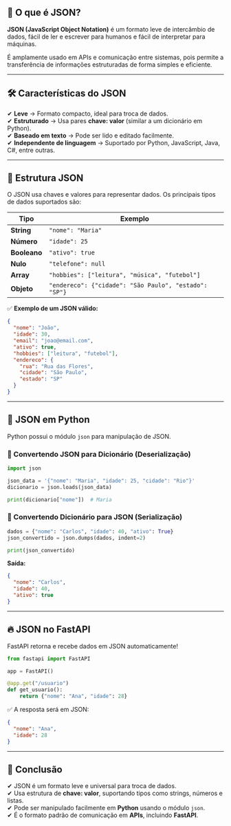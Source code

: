 ## 📌 **O que é JSON?**

**JSON (JavaScript Object Notation)** é um formato leve de intercâmbio de dados, fácil de ler e escrever para humanos e fácil de interpretar para máquinas.

É amplamente usado em APIs e comunicação entre sistemas, pois permite a transferência de informações estruturadas de forma simples e eficiente.

---
## 🛠 **Características do JSON**

✔ **Leve** → Formato compacto, ideal para troca de dados.  
✔ **Estruturado** → Usa pares **chave: valor** (similar a um dicionário em Python).  
✔ **Baseado em texto** → Pode ser lido e editado facilmente.  
✔ **Independente de linguagem** → Suportado por Python, JavaScript, Java, C#, entre outras.

---
## 📌 **Estrutura JSON**

O JSON usa chaves e valores para representar dados. Os principais tipos de dados suportados são:

|Tipo|Exemplo|
|---|---|
|**String**|`"nome": "Maria"`|
|**Número**|`"idade": 25`|
|**Booleano**|`"ativo": true`|
|**Nulo**|`"telefone": null`|
|**Array**|`"hobbies": ["leitura", "música", "futebol"]`|
|**Objeto**|`"endereco": {"cidade": "São Paulo", "estado": "SP"}`|

✅ **Exemplo de um JSON válido:**

```json
{
  "nome": "João",
  "idade": 30,
  "email": "joao@email.com",
  "ativo": true,
  "hobbies": ["leitura", "futebol"],
  "endereco": {
    "rua": "Rua das Flores",
    "cidade": "São Paulo",
    "estado": "SP"
  }
}
```

---
## 🚀 **JSON em Python**

Python possui o módulo `json` para manipulação de JSON.

### **🔄 Convertendo JSON para Dicionário (Deserialização)**

```python
import json

json_data = '{"nome": "Maria", "idade": 25, "cidade": "Rio"}'
dicionario = json.loads(json_data)

print(dicionario["nome"])  # Maria
```

### **🔄 Convertendo Dicionário para JSON (Serialização)**

```python
dados = {"nome": "Carlos", "idade": 40, "ativo": True}
json_convertido = json.dumps(dados, indent=2)

print(json_convertido)
```

**Saída:**

```json
{
  "nome": "Carlos",
  "idade": 40,
  "ativo": true
}
```

---
## 🔥 **JSON no FastAPI**

FastAPI retorna e recebe dados em JSON automaticamente!

```python
from fastapi import FastAPI

app = FastAPI()

@app.get("/usuario")
def get_usuario():
    return {"nome": "Ana", "idade": 28}
```

✅ A resposta será em JSON:

```json
{
  "nome": "Ana",
  "idade": 28
}
```

---
## 🎯 **Conclusão**

✔ JSON é um formato leve e universal para troca de dados.  
✔ Usa estrutura de **chave: valor**, suportando tipos como strings, números e listas.  
✔ Pode ser manipulado facilmente em **Python** usando o módulo `json`.  
✔ É o formato padrão de comunicação em **APIs**, incluindo **FastAPI**.
